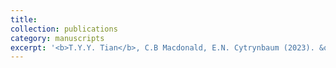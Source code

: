 ```yaml
---
title: 
collection: publications
category: manuscripts
excerpt: '<b>T.Y.Y. Tian</b>, C.B Macdonald, E.N. Cytrynbaum (2023). &quot;A stochastic model of cortical microtubule anchoring and mechanics provides regulatory control of microtubule shape&quot;. <i>Bulletin of Mathematical Biology</i>, 85(11), 103. https://doi.org/10.1007/s11538-023-01211-x'
---
```

